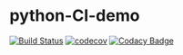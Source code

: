 # python-CI-demo
[![Build Status](https://travis-ci.org/yuy1-kpit/python-CI-demo.svg?branch=master)](https://travis-ci.org/yuy1-kpit/python-CI-demo)
[![codecov](https://codecov.io/gh/yuy1-kpit/python-CI-demo/branch/master/graph/badge.svg)](https://codecov.io/gh/yuy1-kpit/python-CI-demo)
[![Codacy Badge](https://api.codacy.com/project/badge/Grade/3f1b79068c45429ea91c58264204d658)](https://www.codacy.com/app/yuy1-kpit/python-CI-demo?utm_source=github.com&amp;utm_medium=referral&amp;utm_content=yuy1-kpit/python-CI-demo&amp;utm_campaign=Badge_Grade)
